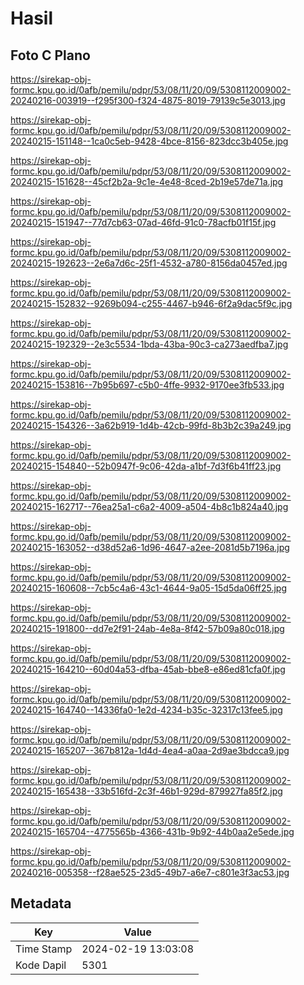 # Hasil

## Foto C Plano

https://sirekap-obj-formc.kpu.go.id/0afb/pemilu/pdpr/53/08/11/20/09/5308112009002-20240216-003919--f295f300-f324-4875-8019-79139c5e3013.jpg

https://sirekap-obj-formc.kpu.go.id/0afb/pemilu/pdpr/53/08/11/20/09/5308112009002-20240215-151148--1ca0c5eb-9428-4bce-8156-823dcc3b405e.jpg

https://sirekap-obj-formc.kpu.go.id/0afb/pemilu/pdpr/53/08/11/20/09/5308112009002-20240215-151628--45cf2b2a-9c1e-4e48-8ced-2b19e57de71a.jpg

https://sirekap-obj-formc.kpu.go.id/0afb/pemilu/pdpr/53/08/11/20/09/5308112009002-20240215-151947--77d7cb63-07ad-46fd-91c0-78acfb01f15f.jpg

https://sirekap-obj-formc.kpu.go.id/0afb/pemilu/pdpr/53/08/11/20/09/5308112009002-20240215-192623--2e6a7d6c-25f1-4532-a780-8156da0457ed.jpg

https://sirekap-obj-formc.kpu.go.id/0afb/pemilu/pdpr/53/08/11/20/09/5308112009002-20240215-152832--9269b094-c255-4467-b946-6f2a9dac5f9c.jpg

https://sirekap-obj-formc.kpu.go.id/0afb/pemilu/pdpr/53/08/11/20/09/5308112009002-20240215-192329--2e3c5534-1bda-43ba-90c3-ca273aedfba7.jpg

https://sirekap-obj-formc.kpu.go.id/0afb/pemilu/pdpr/53/08/11/20/09/5308112009002-20240215-153816--7b95b697-c5b0-4ffe-9932-9170ee3fb533.jpg

https://sirekap-obj-formc.kpu.go.id/0afb/pemilu/pdpr/53/08/11/20/09/5308112009002-20240215-154326--3a62b919-1d4b-42cb-99fd-8b3b2c39a249.jpg

https://sirekap-obj-formc.kpu.go.id/0afb/pemilu/pdpr/53/08/11/20/09/5308112009002-20240215-154840--52b0947f-9c06-42da-a1bf-7d3f6b41ff23.jpg

https://sirekap-obj-formc.kpu.go.id/0afb/pemilu/pdpr/53/08/11/20/09/5308112009002-20240215-162717--76ea25a1-c6a2-4009-a504-4b8c1b824a40.jpg

https://sirekap-obj-formc.kpu.go.id/0afb/pemilu/pdpr/53/08/11/20/09/5308112009002-20240215-163052--d38d52a6-1d96-4647-a2ee-2081d5b7196a.jpg

https://sirekap-obj-formc.kpu.go.id/0afb/pemilu/pdpr/53/08/11/20/09/5308112009002-20240215-160608--7cb5c4a6-43c1-4644-9a05-15d5da06ff25.jpg

https://sirekap-obj-formc.kpu.go.id/0afb/pemilu/pdpr/53/08/11/20/09/5308112009002-20240215-191800--dd7e2f91-24ab-4e8a-8f42-57b09a80c018.jpg

https://sirekap-obj-formc.kpu.go.id/0afb/pemilu/pdpr/53/08/11/20/09/5308112009002-20240215-164210--60d04a53-dfba-45ab-bbe8-e86ed81cfa0f.jpg

https://sirekap-obj-formc.kpu.go.id/0afb/pemilu/pdpr/53/08/11/20/09/5308112009002-20240215-164740--14336fa0-1e2d-4234-b35c-32317c13fee5.jpg

https://sirekap-obj-formc.kpu.go.id/0afb/pemilu/pdpr/53/08/11/20/09/5308112009002-20240215-165207--367b812a-1d4d-4ea4-a0aa-2d9ae3bdcca9.jpg

https://sirekap-obj-formc.kpu.go.id/0afb/pemilu/pdpr/53/08/11/20/09/5308112009002-20240215-165438--33b516fd-2c3f-46b1-929d-879927fa85f2.jpg

https://sirekap-obj-formc.kpu.go.id/0afb/pemilu/pdpr/53/08/11/20/09/5308112009002-20240215-165704--4775565b-4366-431b-9b92-44b0aa2e5ede.jpg

https://sirekap-obj-formc.kpu.go.id/0afb/pemilu/pdpr/53/08/11/20/09/5308112009002-20240216-005358--f28ae525-23d5-49b7-a6e7-c801e3f3ac53.jpg


## Metadata

| Key        | Value               |
| ---------- | ------------------- |
| Time Stamp | 2024-02-19 13:03:08 |
| Kode Dapil | 5301                |



